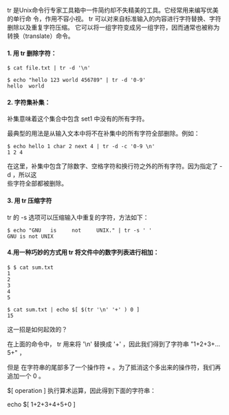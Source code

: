 tr 是Unix命令行专家工具箱中一件简约却不失精美的工具。它经常用来编写优美的单行命 令，作用不容小视。 tr 可以对来自标准输入的内容进行字符替换、字符删除以及重复字符压缩。 它可以将一组字符变成另一组字符，因而通常也被称为转换（translate）命令。

#### 1. 用 tr 删除字符：

```
$ cat file.txt | tr -d '\n'

$ echo "hello 123 world 456789" | tr -d '0-9'
hello  world
```

#### 2. 字符集补集：

补集意味着这个集合中包含 set1 中没有的所有字符。

最典型的用法是从输入文本中将不在补集中的所有字符全部删除。例如：

```
$ echo hello 1 char 2 next 4 | tr -d -c '0-9 \n'
1 2 4
```

在这里，补集中包含了除数字、空格字符和换行符之外的所有字符。因为指定了 -d ，所以这  
些字符全部都被删除。

#### 3. 用 tr 压缩字符

tr 的 -s 选项可以压缩输入中重复的字符，方法如下：

```
$ echo "GNU   is     not     UNIX." | tr -s ' '
GNU is not UNIX
```

#### 4.用一种巧妙的方式用 tr 将文件中的数字列表进行相加：

```
$ $ cat sum.txt
1
2
3
4
5

$ cat sum.txt | echo $[ $(tr '\n' '+' ) 0 ]
15
```

这一招是如何起效的？

在上面的命令中， tr 用来将 '\n' 替换成 '+' ，因此我们得到了字符串 "1+2+3+…5+" ，

但是在字符串的尾部多了一个操作符 + 。为了抵消这个多出来的操作符，我们再追加一个 0 。

$\[ operation \] 执行算术运算，因此得到下面的字符串：

echo $\[ 1+2+3+4+5+0 \]



